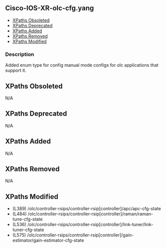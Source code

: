 ## Cisco-IOS-XR-olc-cfg.yang

- [XPaths Obsoleted](#xpaths-obsoleted)
- [XPaths Deprecated](#xpaths-deprecated)
- [XPaths Added](#xpaths-added)
- [XPaths Removed](#xpaths-removed)
- [XPaths Modified](#xpaths-modified)

### Description

Added enum type for config manual mode configs for olc applications that support it.

## XPaths Obsoleted

N/A

## XPaths Deprecated

N/A

## XPaths Added

N/A

## XPaths Removed

N/A

## XPaths Modified

- (L389)	/olc/controller-rsips/controller-rsip[controller]/apc/apc-cfg-state
- (L484)	/olc/controller-rsips/controller-rsip[controller]/raman/raman-tune-cfg-state
- (L536)	/olc/controller-rsips/controller-rsip[controller]/link-tuner/link-tuner-cfg-state
- (L575)	/olc/controller-rsips/controller-rsip[controller]/gain-estimator/gain-estimator-cfg-state

